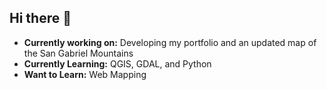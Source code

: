## Hi there 👋

- **Currently working on:** Developing my portfolio and an updated map of the San Gabriel Mountains
- **Currently Learning:** QGIS, GDAL, and Python
- **Want to Learn:** Web Mapping
